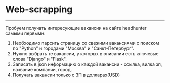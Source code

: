 # Web-scrapping
___
Пробуем получать интересующие вакансии на сайте headhunter самыми первыми:

1. Необходимо парсить страницу со свежими вакансиями с поиском по "Python" и городами "Москва" и "Санкт-Петербург".
2. Нужно выбрать те вакансии, у которых в описании есть ключевые слова "Django" и "Flask".
3. Записать в json информацию о каждой вакансии - ссылка, вилка зп, название компании, город.
4. Получать вакансии только с ЗП в долларах(USD)